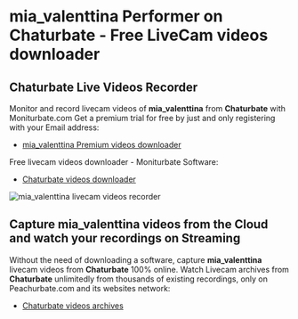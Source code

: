 # mia_valenttina Performer on Chaturbate - Free LiveCam videos downloader

## Chaturbate Live Videos Recorder

Monitor and record livecam videos of **mia_valenttina** from **Chaturbate** with Moniturbate.com
Get a premium trial for free by just and only registering with your Email address:
* [mia_valenttina Premium videos downloader](https://moniturbate.com/request-demo-licence-key.html)

Free livecam videos downloader - Moniturbate Software:
* [Chaturbate videos downloader](https://moniturbate.com/moniturbate-download-software.html)

![mia_valenttina livecam videos recorder](https://peachurnet.com/templates/moniturbate-software.png)


## Capture mia_valenttina videos from the Cloud and watch your recordings on Streaming

Without the need of downloading a software, capture **mia_valenttina** livecam videos from **Chaturbate** 100% online.
Watch Livecam archives from **Chaturbate** unlimitedly from thousands of existing recordings, only on Peachurbate.com and its websites network:
* [Chaturbate videos archives](https://peachurnet.com/)